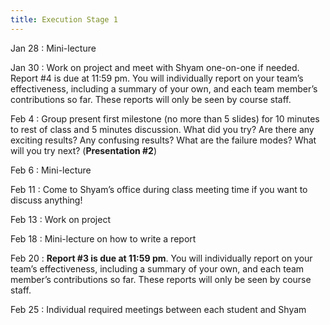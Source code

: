 ```yaml
---
title: Execution Stage 1
---
```


Jan 28
: Mini-lecture

Jan 30
: Work on project and meet with Shyam one-on-one if needed. Report #4 is due at 11:59 pm. You will individually report on your team’s effectiveness, including a summary of your own, and each team member’s contributions so far. These reports will only be seen by course staff.

Feb 4
: Group present first milestone (no more than 5 slides) for 10 minutes to rest of class and 5 minutes discussion. What did you try? Are there any exciting results? Any confusing results? What are the failure modes? What will you try next? (**Presentation #2**)

Feb 6
: Mini-lecture

Feb 11
: Come to Shyam’s office during class meeting time if you want to discuss anything!

Feb 13
: Work on project

Feb 18
: Mini-lecture on how to write a report

Feb 20
: **Report #3 is due at 11:59 pm**. You will individually report on your team’s effectiveness, including a summary of your own, and each team member’s contributions so far. These reports will only be seen by course staff.

Feb 25
: Individual required meetings between each student and Shyam

<!-- Oct 7
: [Resizing Arrays](#)
  : [2.4](#), [2.5](#)

Oct 8
: **Lab**{: .label .label-purple } [Resizing Arrays](#)

Oct 9
: [Runtime Analysis](#)
  : [8.1](#), [8.2](#), [8.3](#), [8.4](#)
: **HW 2 due**{: .label .label-red } -->
